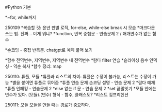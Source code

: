 #Python 기본

*~for, while까지

250109
*복습할 것: 윤년 판별 로직, for-else, while-else break 시 모습
*마크다운 쓰는 법. 진짜... 이게 뭐냐?
*function, 반복 중첩문 - 연습문제 2 / 매개변수가 없는 함수

*손코딩 - 중첩 반복문. chatgpt로 예제 풀어 보기

*함수 전역변수, 지역변수, 지역변수 내 전역변수
*람다 filter 연습
*슬라이싱 음수 인덱싱 - 역순 복사
*함수 정리: map

250110: 튜플, 모듈
*튜플과 리스트의 차이: 튜플은 수정이 불가능, 리스트는 수정이 가능
*별을 붙이면 튜플로 묶어줌
*튜플 연습 문제 손코딩 설명 - 연습 문제 2
*람다 예제
*튜플 언패킹 - 연습문제 2
*else 없는 if 문 - 연습 문제 2
*set 끝말잇기
*모듈 안에는 변수가 있다. (모듈).(변수) 형식 - 함수, 클래스도?
*리스트 컴프리헨션

250111: 모듈
모듈을 만들 때는 경로가 중요하다.